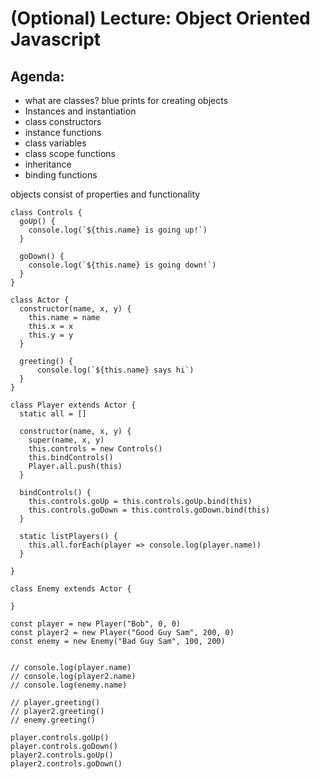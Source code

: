 # (Optional) Lecture: Object Oriented Javascript

##  Agenda:
  - what are classes? blue prints for creating objects
  - Instances and instantiation
  - class constructors
  - instance functions
  - class variables
  - class scope functions
  - inheritance
  - binding functions

objects consist of properties and functionality

```
class Controls {
  goUp() {
    console.log(`${this.name} is going up!`)
  }
  
  goDown() {
    console.log(`${this.name} is going down!`)
  }
}

class Actor {
  constructor(name, x, y) {
    this.name = name
    this.x = x
    this.y = y
  }
  
  greeting() {
      console.log(`${this.name} says hi`)
  }
}

class Player extends Actor {
  static all = []
  
  constructor(name, x, y) {
    super(name, x, y)
    this.controls = new Controls()
    this.bindControls()
    Player.all.push(this)
  }

  bindControls() {
    this.controls.goUp = this.controls.goUp.bind(this)
    this.controls.goDown = this.controls.goDown.bind(this)
  }

  static listPlayers() {
    this.all.forEach(player => console.log(player.name))
  }

}

class Enemy extends Actor {

}

const player = new Player("Bob", 0, 0)
const player2 = new Player("Good Guy Sam", 200, 0)
const enemy = new Enemy("Bad Guy Sam", 100, 200)


// console.log(player.name)
// console.log(player2.name)
// console.log(enemy.name)

// player.greeting()
// player2.greeting()
// enemy.greeting()

player.controls.goUp()
player.controls.goDown()
player2.controls.goUp()
player2.controls.goDown()
```